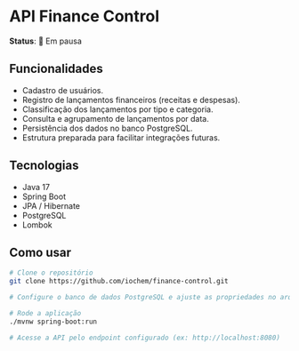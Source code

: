 # API Finance Control #

 **Status**: 🔴 Em pausa 

##  Funcionalidades
- Cadastro de usuários.
- Registro de lançamentos financeiros (receitas e despesas).
- Classificação dos lançamentos por tipo e categoria.
- Consulta e agrupamento de lançamentos por data.
- Persistência dos dados no banco PostgreSQL.
- Estrutura preparada para facilitar integrações futuras.

##  Tecnologias
- Java 17
- Spring Boot
- JPA / Hibernate
- PostgreSQL
- Lombok

## Como usar
```bash
# Clone o repositório
git clone https://github.com/iochem/finance-control.git

# Configure o banco de dados PostgreSQL e ajuste as propriedades no arquivo application.properties

# Rode a aplicação
./mvnw spring-boot:run

# Acesse a API pelo endpoint configurado (ex: http://localhost:8080)
